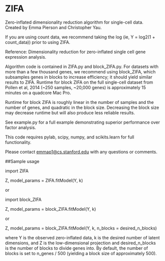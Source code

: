 # ZIFA
Zero-inflated dimensionality reduction algorithm for single-cell data. Created by Emma Pierson and Christopher Yau.

If you are using count data, we recommend taking the log (ie, Y = log2(1 + count_data)) prior to using ZIFA. 

Reference: Dimensionality reduction for zero-inflated single cell gene expression analysis. 

Algorithm code is contained in ZIFA.py and block_ZIFA.py. For datasets with more than a few thousand genes, we recommend using block_ZIFA, which subsamples genes in blocks to increase efficiency; it should yield similar results to ZIFA. Runtime for block ZIFA on the full single-cell dataset from Pollen et al, 2014 (~250 samples, ~20,000 genes) is approximately 15 minutes on a quadcore Mac Pro. 

Runtime for block ZIFA is roughly linear in the number of samples and the number of genes, and quadratic in the block size. 
Decreasing the block size may decrease runtime but will also produce less reliable results. 

See example.py for a full example demonstrating superior performance over factor analysis. 

This code requires pylab, scipy, numpy, and scikits.learn for full functionality. 

Please contact emmap1@cs.stanford.edu with any questions or comments. 

##Sample usage

import ZIFA

Z, model_params = ZIFA.fitModel(Y, k)

or 

import block_ZIFA

Z, model_params = block_ZIFA.fitModel(Y, k)
 
or 

Z, model_params = block_ZIFA.fitModel(Y, k, n_blocks = desired_n_blocks)

where Y is the observed zero-inflated data, k is the desired number of latent dimensions, and Z is the low-dimensional projection and desired_n_blocks is the number of blocks to divide genes into. By default, the number of blocks is set to n_genes / 500 (yielding a block size of approximately 500). 
 
